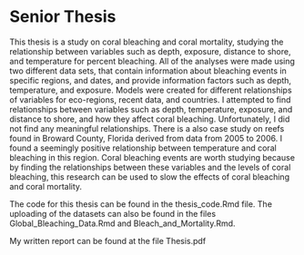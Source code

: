 # Senior Thesis

This thesis is a study on coral bleaching and coral mortality, studying the relationship between variables such as depth, exposure, distance to shore, and temperature for percent bleaching. All of the analyses were made using two different data sets, that contain information about bleaching events in specific regions, and dates, and provide information factors such as depth, temperature, and exposure. Models were created for different relationships of variables for eco-regions, recent data, and countries. 
I attempted to find relationships between variables such as depth, temperature, exposure, and distance to shore, and how they affect coral bleaching. Unfortunately, I did not find any meaningful relationships. There is a also case study on reefs found in Broward County, Florida derived from data from 2005 to 2006. I found a seemingly positive relationship between temperature and coral bleaching in this region. Coral bleaching events are worth studying because by finding the relationships between these variables and the levels of coral bleaching, this research can be used to slow the effects of coral bleaching and coral mortality. 


The code for this thesis can be found in the thesis_code.Rmd file. The uploading of the datasets can also be found in the files Global_Bleaching_Data.Rmd and Bleach_and_Mortality.Rmd.

My written report can be found at the file Thesis.pdf
